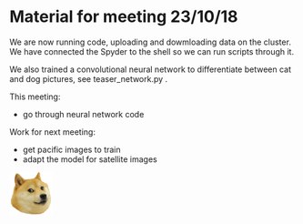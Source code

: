 # Material for meeting 23/10/18

We are now running code, uploading and dowmloading data on the cluster. We have connected the Spyder to the shell so we can run scripts through it. 

We also trained a convolutional neural network to differentiate between cat and dog pictures, see teaser_network.py .

This meeting:
- go through neural network code

Work for next meeting:
- get pacific images to train 
- adapt the model for satellite images 

<img src=/Images/doge.png width="75">
 


